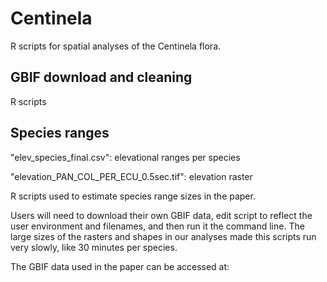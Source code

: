 # Centinela
R scripts for spatial analyses of the Centinela flora. 

## GBIF download and cleaning
R scripts

## Species ranges
"elev_species_final.csv": elevational ranges per species 

"elevation_PAN_COL_PER_ECU_0.5sec.tif": elevation raster

R scripts used to estimate species range sizes in the paper. 

Users will need to download their own GBIF data, edit script to reflect the user environment and filenames, and then run it the command line. The large sizes of the rasters and shapes in our analyses made this scripts run very slowly, like 30 minutes per species.

The GBIF data used in the paper can be accessed at:


